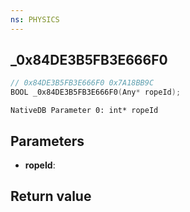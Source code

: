 ```yaml
---
ns: PHYSICS
---
```

## _0x84DE3B5FB3E666F0

```c
// 0x84DE3B5FB3E666F0 0x7A18BB9C
BOOL _0x84DE3B5FB3E666F0(Any* ropeId);
```

```
NativeDB Parameter 0: int* ropeId
```

## Parameters
* **ropeId**: 

## Return value
